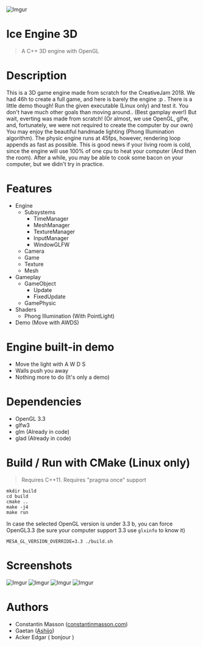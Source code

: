 ![Imgur](https://i.imgur.com/GzgoeHP.png)


# Ice Engine 3D
> A C++ 3D engine with OpenGL


# Description
This is a 3D game engine made from scratch for the CreativeJam 2018.
We had 46h to create a full game, and here is barely the engine :p .
There is a little demo though!
Run the given executable (Linux only) and test it.
You don't have much other goals than moving around.. (Best gamplay ever!)
But wait, everting was made from scratch!
(Or almost, we use OpenGL, glfw, and, fortunately, we were not required to create the computer by our own)
You may enjoy the beautiful handmade lighting (Phong Illumination algorithm).
The physic engine runs at 45fps, however, rendering loop appends as fast as possible.
This is good news if your living room is cold, since the engine will use 100% of one cpu to heat your computer
(And then the room).
After a while, you may be able to cook some bacon on your computer, but we didn't try in practice.


# Features
- Engine
    - Subsystems
        - TimeManager
        - MeshManager
        - TextureManager
        - InputManager
        - WindowGLFW
    - Camera
    - Game
    - Texture
    - Mesh
- Gameplay
    - GameObject
        - Update
        - FixedUpdate
    - GamePhysic
- Shaders
    - Phong Illumination (With PointLight)
- Demo (Move with AWDS)


# Engine built-in demo
- Move the light with A W D S
- Walls push you away
- Nothing more to do (It's only a demo)


# Dependencies
- OpenGL 3.3
- glfw3
- glm (Already in code)
- glad (Already in code)


# Build / Run with CMake (Linux only)
> Requires C++11.
> Requires "pragma once" support
```
mkdir build
cd build
cmake ..
make -j4
make run
```

In case the selected OpenGL version is under 3.3 b, you can force OpenGL3.3 (be sure your computer support 3.3 use `glxinfo` to know it)
```
MESA_GL_VERSION_OVERRIDE=3.3 ./build.sh
```


# Screenshots
![Imgur](https://i.imgur.com/GzgoeHP.png)
![Imgur](https://i.imgur.com/wiPFirD.png)
![Imgur](https://i.imgur.com/yjSiouy.png)
![Imgur](https://i.imgur.com/jRAHB1Q.png)


# Authors
- Constantin Masson ([constantinmasson.com](http://constantinmasson.com/))
- Gaetan ([Ashijo](https://github.com/Ashijo))
- Acker Edgar ( bonjour )